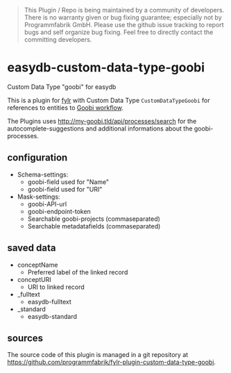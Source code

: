 > This Plugin / Repo is being maintained by a community of developers.
There is no warranty given or bug fixing guarantee; especially not by
Programmfabrik GmbH. Please use the github issue tracking to report bugs
and self organize bug fixing. Feel free to directly contact the committing
developers.

# easydb-custom-data-type-goobi
Custom Data Type "goobi" for easydb

This is a plugin for [fylr](https://docs.fylr.io/) with Custom Data Type `CustomDataTypeGoobi` for references to entities to [Goobi workflow](<https://www.intranda.com/digiverso/goobi/>).

The Plugins uses <http://my-goobi.tld/api/processes/search> for the autocomplete-suggestions and additional informations about the goobi-processes.

## configuration

* Schema-settings:
  * goobi-field used for "Name"
  * goobi-field used for "URI"
* Mask-settings:
  * goobi-API-url
  * goobi-endpoint-token
  * Searchable goobi-projects (commaseparated)
  * Searchable metadatafields (commaseparated)

## saved data
* conceptName
    * Preferred label of the linked record
* conceptURI
    * URI to linked record
* _fulltext
    * easydb-fulltext
* _standard
    * easydb-standard

## sources

The source code of this plugin is managed in a git repository at <https://github.com/programmfabrik/fylr-plugin-custom-data-type-goobi>.